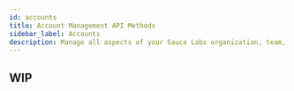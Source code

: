 ```yaml
---
id: accounts
title: Account Management API Methods
sidebar_label: Accounts
description: Manage all aspects of your Sauce Labs organization, team, and member accounts.
---
```


## WIP
